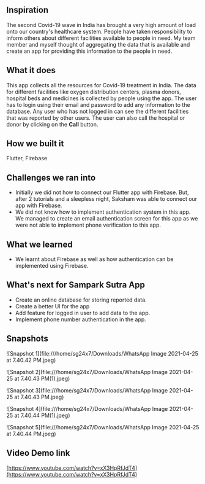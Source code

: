 ## Inspiration
The second Covid-19 wave in India has brought a very high amount of load onto our country's healthcare system. People have taken responsibility to inform others about different facilities available to people in need. My team member and myself thought of aggregating the data that is available and create an app for providing this information to the people in need.

## What it does
This app collects all the resources for Covid-19 treatment in India. The data for different facilities like oxygen distribution centers, plasma donors, hospital beds and medicines is collected by people using the app. The user has to login using their email and password to add any information to the database. Any user who has not logged in can see the different facilities that was reported by other users. The user can also call the hospital or donor by clicking on the __Call__ button.

## How we built it
Flutter, Firebase

## Challenges we ran into
- Initially we did not how to connect our Flutter app with Firebase. But, after 2 tutorials and a sleepless night, Saksham was able to connect our app with Firebase.
- We did not know how to implement authentication system in this app. We managed to create an email authentication screen for this app as we were not able to implement phone verification to this app.

## What we learned
- We learnt about Firebase as well as how authentication can be implemented using Firebase.

## What's next for Sampark Sutra App
- Create an online database for storing reported data.
- Create a better UI for the app
- Add feature for logged in user to add data to the app.
- Implement phone number authentication in the app.

## Snapshots

![Snapshot 1](file:///home/sg24x7/Downloads/WhatsApp Image 2021-04-25 at 7.40.42 PM.jpeg)

![Snapshot 2](file:///home/sg24x7/Downloads/WhatsApp Image 2021-04-25 at 7.40.43 PM(1).jpeg)

![Snapshot 3](file:///home/sg24x7/Downloads/WhatsApp Image 2021-04-25 at 7.40.43 PM.jpeg)

![Snapshot 4](file:///home/sg24x7/Downloads/WhatsApp Image 2021-04-25 at 7.40.44 PM(1).jpeg)

![Snapshot 5](file:///home/sg24x7/Downloads/WhatsApp Image 2021-04-25 at 7.40.44 PM.jpeg)

## Video Demo link

[https://www.youtube.com/watch?v=xX3HpRfJdT4](https://www.youtube.com/watch?v=xX3HpRfJdT4)
